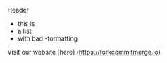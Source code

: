 <!-- Markdown - Easy -->

Header

- this is
- a list
- with bad
-formatting

Visit our website [here] (https://forkcommitmerge.io)
